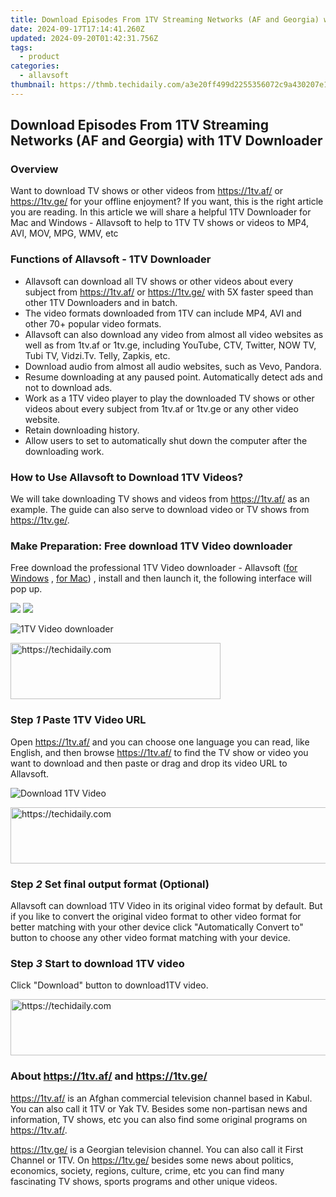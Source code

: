 ```yaml
---
title: Download Episodes From 1TV Streaming Networks (AF and Georgia) with 1TV Downloader
date: 2024-09-17T17:14:41.260Z
updated: 2024-09-20T01:42:31.756Z
tags:
  - product
categories:
  - allavsoft
thumbnail: https://thmb.techidaily.com/a3e20ff499d2255356072c9a430207e141738c946eb7be64c4d7f5c5a7b7d178.jpg
---
```


## Download Episodes From 1TV Streaming Networks (AF and Georgia) with 1TV Downloader

### Overview

Want to download TV shows or other videos from <https://1tv.af/> or <https://1tv.ge/> for your offline enjoyment? If you want, this is the right article you are reading. In this article we will share a helpful 1TV Downloader for Mac and Windows - Allavsoft to help to 1TV TV shows or videos to MP4, AVI, MOV, MPG, WMV, etc

### Functions of Allavsoft - 1TV Downloader

* Allavsoft can download all TV shows or other videos about every subject from <https://1tv.af/> or <https://1tv.ge/> with 5X faster speed than other 1TV Downloaders and in batch.
* The video formats downloaded from 1TV can include MP4, AVI and other 70+ popular video formats.
* Allavsoft can also download any video from almost all video websites as well as from 1tv.af or 1tv.ge, including YouTube, CTV, Twitter, NOW TV, Tubi TV, Vidzi.Tv. Telly, Zapkis, etc.
* Download audio from almost all audio websites, such as Vevo, Pandora.
* Resume downloading at any paused point. Automatically detect ads and not to download ads.
* Work as a 1TV video player to play the downloaded TV shows or other videos about every subject from 1tv.af or 1tv.ge or any other video website.
* Retain downloading history.
* Allow users to set to automatically shut down the computer after the downloading work.

### How to Use Allavsoft to Download 1TV Videos?

We will take downloading TV shows and videos from <https://1tv.af/> as an example. The guide can also serve to download video or TV shows from <https://1tv.ge/>.

### Make Preparation: Free download 1TV Video downloader

Free download the professional 1TV Video downloader - Allavsoft ([for Windows](https://tools.techidaily.com/allavsoft/products/) , [for Mac](https://tools.techidaily.com/allavsoft/products/)) , install and then launch it, the following interface will pop up.

[![](https://www.allavsoft.com/how-to/../images/how-to/free-download-win.jpg)](https://tools.techidaily.com/allavsoft/products/) [![](https://www.allavsoft.com/how-to/../images/how-to/free-download-mac.jpg)](https://tools.techidaily.com/allavsoft/products/)

![1TV Video downloader](https://www.allavsoft.com/how-to/../images/allavsoft/screen-shot-600.jpg)

<!-- affiliate ads begin -->
<a href="https://aligracehair.sjv.io/c/5597632/2135402/19272" target="_top" id="2135402">
  <img src="//a.impactradius-go.com/display-ad/19272-2135402" border="0" alt="https://techidaily.com" width="336" height="90"/>
</a>
<img height="0" width="0" src="https://aligracehair.sjv.io/i/5597632/2135402/19272" style="position:absolute;visibility:hidden;" border="0" />
<!-- affiliate ads end -->

### Step _1_ Paste 1TV Video URL

Open <https://1tv.af/> and you can choose one language you can read, like English, and then browse <https://1tv.af/> to find the TV show or video you want to download and then paste or drag and drop its video URL to Allavsoft.

![Download 1TV Video](https://www.allavsoft.com/how-to/../images/how-to/download-jibjab-videos/download-jibjab-videos.jpg)

<!-- affiliate ads begin -->
<a href="https://laganoo.pxf.io/c/5597632/1484950/16446" target="_top" id="1484950">
  <img src="//a.impactradius-go.com/display-ad/16446-1484950" border="0" alt="https://techidaily.com" width="728" height="90"/>
</a>
<img height="0" width="0" src="https://laganoo.pxf.io/i/5597632/1484950/16446" style="position:absolute;visibility:hidden;" border="0" />
<!-- affiliate ads end -->

### Step _2_ Set final output format (Optional)

Allavsoft can download 1TV Video in its original video format by default. But if you like to convert the original video format to other video format for better matching with your other device click "Automatically Convert to" button to choose any other video format matching with your device.

### Step _3_ Start to download 1TV video

Click "Download" button to download1TV video.

<!-- affiliate ads begin -->
<a href="https://aligracehair.sjv.io/c/5597632/2115937/19272" target="_top" id="2115937">
  <img src="//a.impactradius-go.com/display-ad/19272-2115937" border="0" alt="https://techidaily.com" width="728" height="90"/>
</a>
<img height="0" width="0" src="https://aligracehair.sjv.io/i/5597632/2115937/19272" style="position:absolute;visibility:hidden;" border="0" />
<!-- affiliate ads end -->

### About <https://1tv.af/> and <https://1tv.ge/>

<https://1tv.af/> is an Afghan commercial television channel based in Kabul. You can also call it 1TV or Yak TV. Besides some non-partisan news and information, TV shows, etc you can also find some original programs on <https://1tv.af/>.

<https://1tv.ge/> is a Georgian television channel. You can also call it First Channel or 1TV. On <https://1tv.ge/> besides some news about politics, economics, society, regions, culture, crime, etc you can find many fascinating TV shows, sports programs and other unique videos.

<ins class="adsbygoogle"
     style="display:block"
     data-ad-format="autorelaxed"
     data-ad-client="ca-pub-7571918770474297"
     data-ad-slot="1223367746"></ins>

<ins class="adsbygoogle"
     style="display:block"
     data-ad-client="ca-pub-7571918770474297"
     data-ad-slot="8358498916"
     data-ad-format="auto"
     data-full-width-responsive="true"></ins>
